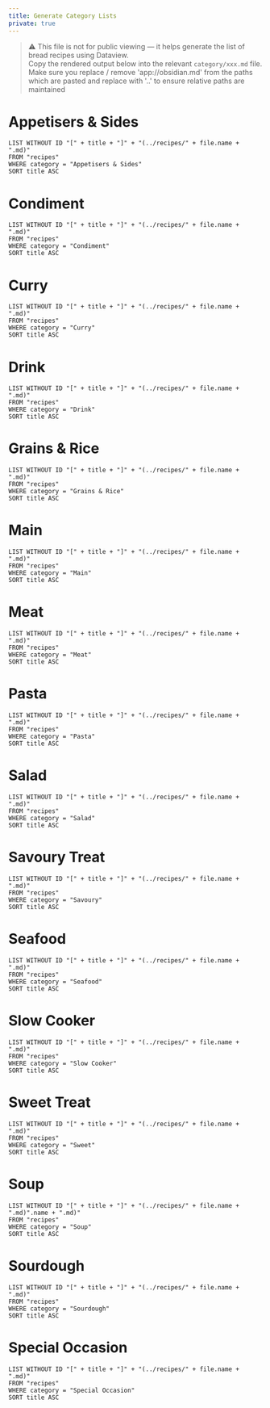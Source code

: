 ```yaml
---
title: Generate Category Lists
private: true
---
```


> ⚠️ This file is not for public viewing — it helps generate the list of bread recipes using Dataview.  
> Copy the rendered output below into the relevant `category/xxx.md` file. 
> Make sure you replace / remove 'app://obsidian.md' from the paths which are pasted and replace with '..' to ensure relative paths are maintained


# Appetisers & Sides

```dataview
LIST WITHOUT ID "[" + title + "]" + "(../recipes/" + file.name + ".md)"
FROM "recipes"
WHERE category = "Appetisers & Sides"
SORT title ASC
```

# Condiment

```dataview
LIST WITHOUT ID "[" + title + "]" + "(../recipes/" + file.name + ".md)"
FROM "recipes"
WHERE category = "Condiment"
SORT title ASC
```

# Curry

```dataview
LIST WITHOUT ID "[" + title + "]" + "(../recipes/" + file.name + ".md)"
FROM "recipes"
WHERE category = "Curry"
SORT title ASC
```

# Drink

```dataview
LIST WITHOUT ID "[" + title + "]" + "(../recipes/" + file.name + ".md)"
FROM "recipes"
WHERE category = "Drink"
SORT title ASC
```

# Grains & Rice

```dataview
LIST WITHOUT ID "[" + title + "]" + "(../recipes/" + file.name + ".md)"
FROM "recipes"
WHERE category = "Grains & Rice"
SORT title ASC
```

# Main

```dataview
LIST WITHOUT ID "[" + title + "]" + "(../recipes/" + file.name + ".md)"
FROM "recipes"
WHERE category = "Main"
SORT title ASC
```

# Meat

```dataview
LIST WITHOUT ID "[" + title + "]" + "(../recipes/" + file.name + ".md)"
FROM "recipes"
WHERE category = "Meat"
SORT title ASC
```

# Pasta

```dataview
LIST WITHOUT ID "[" + title + "]" + "(../recipes/" + file.name + ".md)"
FROM "recipes"
WHERE category = "Pasta"
SORT title ASC
```

# Salad

```dataview
LIST WITHOUT ID "[" + title + "]" + "(../recipes/" + file.name + ".md)"
FROM "recipes"
WHERE category = "Salad"
SORT title ASC
```

# Savoury Treat

```dataview
LIST WITHOUT ID "[" + title + "]" + "(../recipes/" + file.name + ".md)"
FROM "recipes"
WHERE category = "Savoury"
SORT title ASC
```

# Seafood

```dataview
LIST WITHOUT ID "[" + title + "]" + "(../recipes/" + file.name + ".md)"
FROM "recipes"
WHERE category = "Seafood"
SORT title ASC
```

# Slow Cooker

```dataview
LIST WITHOUT ID "[" + title + "]" + "(../recipes/" + file.name + ".md)"
FROM "recipes"
WHERE category = "Slow Cooker"
SORT title ASC
```

# Sweet Treat

```dataview
LIST WITHOUT ID "[" + title + "]" + "(../recipes/" + file.name + ".md)"
FROM "recipes"
WHERE category = "Sweet"
SORT title ASC
```

# Soup

```dataview
LIST WITHOUT ID "[" + title + "]" + "(../recipes/" + file.name + ".md)".name + ".md)"
FROM "recipes"
WHERE category = "Soup"
SORT title ASC
```

# Sourdough

```dataview
LIST WITHOUT ID "[" + title + "]" + "(../recipes/" + file.name + ".md)"
FROM "recipes"
WHERE category = "Sourdough"
SORT title ASC
```

# Special Occasion

```dataview
LIST WITHOUT ID "[" + title + "]" + "(../recipes/" + file.name + ".md)"
FROM "recipes"
WHERE category = "Special Occasion"
SORT title ASC
```